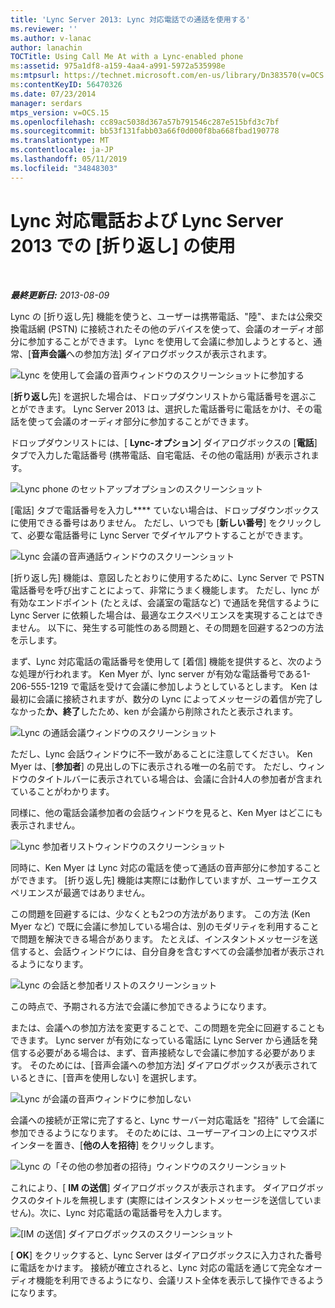 ```yaml
---
title: 'Lync Server 2013: Lync 対応電話での通話を使用する'
ms.reviewer: ''
ms.author: v-lanac
author: lanachin
TOCTitle: Using Call Me At with a Lync-enabled phone
ms:assetid: 975a1df8-a159-4aa4-a991-5972a535998e
ms:mtpsurl: https://technet.microsoft.com/en-us/library/Dn383570(v=OCS.15)
ms:contentKeyID: 56470326
ms.date: 07/23/2014
manager: serdars
mtps_version: v=OCS.15
ms.openlocfilehash: cc89ac5038d367a57b791546c287e515bfd3c7bf
ms.sourcegitcommit: bb53f131fabb03a66f0d000f8ba668fbad190778
ms.translationtype: MT
ms.contentlocale: ja-JP
ms.lasthandoff: 05/11/2019
ms.locfileid: "34848303"
---
```

<div data-xmlns="http://www.w3.org/1999/xhtml">

<div class="topic" data-xmlns="http://www.w3.org/1999/xhtml" data-msxsl="urn:schemas-microsoft-com:xslt" data-cs="http://msdn.microsoft.com/en-us/">

<div data-asp="http://msdn2.microsoft.com/asp">

# <a name="using-call-me-at-with-a-lync-enabled-phone-and-lync-server-2013"></a>Lync 対応電話および Lync Server 2013 での [折り返し] の使用

</div>

<div id="mainSection">

<div id="mainBody">

<span> </span>

_**最終更新日:** 2013-08-09_

Lync の [折り返し先] 機能を使うと、ユーザーは携帯電話、"陸"、または公衆交換電話網 (PSTN) に接続されたその他のデバイスを使って、会議のオーディオ部分に参加することができます。 Lync を使用して会議に参加しようとすると、通常、[**音声会議**への参加方法] ダイアログボックスが表示されます。

![Lync を使用して会議の音声ウィンドウのスクリーンショットに参加する](images/Dn383570.e28f17f0-9f17-44ef-b893-f4ef132f47ac(OCS.15).png "Lync を使用して会議の音声ウィンドウのスクリーンショットに参加する")

[**折り返し**先] を選択した場合は、ドロップダウンリストから電話番号を選ぶことができます。 Lync Server 2013 は、選択した電話番号に電話をかけ、その電話を使って会議のオーディオ部分に参加することができます。

ドロップダウンリストには、[ **Lync-オプション**] ダイアログボックスの [**電話**] タブで入力した電話番号 (携帯電話、自宅電話、その他の電話用) が表示されます。

![Lync phone のセットアップオプションのスクリーンショット](images/Dn383570.03d2f25d-49e2-47b4-b1e9-b1614fc0c11c(OCS.15).png "Lync phone のセットアップオプションのスクリーンショット")

[電話] タブで電話番号を入力し**** ていない場合は、ドロップダウンボックスに使用できる番号はありません。 ただし、いつでも [**新しい番号**] をクリックして、必要な電話番号に Lync Server でダイヤルアウトすることができます。

![Lync 会議の音声通話ウィンドウのスクリーンショット](images/Dn383570.27f2ac7a-cc1c-465c-b145-202ad03af4f2(OCS.15).png "Lync 会議の音声通話ウィンドウのスクリーンショット")

[折り返し先] 機能は、意図したとおりに使用するために、Lync Server で PSTN 電話番号を呼び出すことによって、非常にうまく機能します。 ただし、lync が有効なエンドポイント (たとえば、会議室の電話など) で通話を発信するように Lync Server に依頼した場合は、最適なエクスペリエンスを実現することはできません。 以下に、発生する可能性のある問題と、その問題を回避する2つの方法を示します。

まず、Lync 対応電話の電話番号を使用して [着信] 機能を提供すると、次のような処理が行われます。 Ken Myer が、lync server が有効な電話番号である1-206-555-1219 で電話を受けて会議に参加しようとしているとします。 Ken は最初に会議に接続されますが、数分の Lync によってメッセージの着信が完了しなかった**か、終了**したため、ken が会議から削除されたと表示されます。

![Lync の通話会議ウィンドウのスクリーンショット](images/Dn383570.c2a81727-8751-41b5-946a-03a1b75b9d95(OCS.15).png "Lync の通話会議ウィンドウのスクリーンショット")

ただし、Lync 会話ウィンドウに不一致があることに注意してください。 Ken Myer は、[**参加者**] の見出しの下に表示される唯一の名前です。 ただし、ウィンドウのタイトルバーに表示されている場合は、会議に合計4人の参加者が含まれていることがわかります。

同様に、他の電話会議参加者の会話ウィンドウを見ると、Ken Myer はどこにも表示されません。

![Lync 参加者リストウィンドウのスクリーンショット](images/Dn383570.fa5990cf-2694-402c-ac06-946aa66b6837(OCS.15).png "Lync 参加者リストウィンドウのスクリーンショット")

同時に、Ken Myer は Lync 対応の電話を使って通話の音声部分に参加することができます。 [折り返し先] 機能は実際には動作していますが、ユーザーエクスペリエンスが最適ではありません。

この問題を回避するには、少なくとも2つの方法があります。 この方法 (Ken Myer など) で既に会議に参加している場合は、別のモダリティを利用することで問題を解決できる場合があります。 たとえば、インスタントメッセージを送信すると、会話ウィンドウには、自分自身を含むすべての会議参加者が表示されるようになります。

![Lync の会話と参加者リストのスクリーンショット](images/Dn383570.9b5ff6d6-9f73-467c-99a7-ef3aa8bd7e7a(OCS.15).png "Lync の会話と参加者リストのスクリーンショット")

この時点で、予期される方法で会議に参加できるようになります。

または、会議への参加方法を変更することで、この問題を完全に回避することもできます。 Lync server が有効になっている電話に Lync Server から通話を発信する必要がある場合は、まず、音声接続なしで会議に参加する必要があります。 そのためには、[音声会議への参加方法] ダイアログボックスが表示されているときに、[音声を使用しない] を選択します。

![Lync が会議の音声ウィンドウに参加しない](images/Dn383570.280a148d-cce5-4b02-87f9-9f78f17a81c1(OCS.15).png "Lync が会議の音声ウィンドウに参加しない")

会議への接続が正常に完了すると、Lync サーバー対応電話を "招待" して会議に参加できるようになります。 そのためには、ユーザーアイコンの上にマウスポインターを置き、[**他の人を招待**] をクリックします。

![Lync の「その他の参加者の招待」ウィンドウのスクリーンショット](images/Dn383570.69b81b29-d1d2-4ed3-acb6-e37dd18e3d86(OCS.15).png "Lync の「その他の参加者の招待」ウィンドウのスクリーンショット")

これにより、[ **IM の送信**] ダイアログボックスが表示されます。 ダイアログボックスのタイトルを無視します (実際にはインスタントメッセージを送信していません)。次に、Lync 対応電話の電話番号を入力します。

![[IM の送信] ダイアログボックスのスクリーンショット](images/Dn383570.cd67a3f0-06d8-41ba-a808-c067f64bec9f(OCS.15).png "[IM の送信] ダイアログボックスのスクリーンショット")

[ **OK**] をクリックすると、Lync Server はダイアログボックスに入力された番号に電話をかけます。 接続が確立されると、Lync 対応の電話を通じて完全なオーディオ機能を利用できるようになり、会議リスト全体を表示して操作できるようになります。

</div>

<span> </span>

</div>

</div>

</div>

